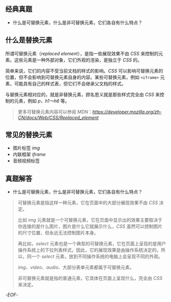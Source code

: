 
## 经典真题

- 什么是可替换元素，什么是非可替换元素，它们各自有什么特点？
## 什么是替换元素

所谓可替换元素（*replaced element*），是指一些展现效果不由 *CSS* 来控制的元素。这些元素是一种外部对象，它们外观的渲染，是独立于 *CSS* 的。

简单来说，它们的内容不受当前文档的样式的影响。*CSS* 可以影响可替换元素的位置，但不会影响到可替换元素自身的内容。某些可替换元素，例如 `<iframe>` 元素，可能具有自己的样式表，但它们不会继承父文档的样式。

与替换元素相对应的，就是非替换元素，顾名思义就是那些样式完全由 *CSS* 来控制的元素，例如 *p，h1～h6* 等。

> 更多可替换元素内容可以参阅 *MDN*：*https://developer.mozilla.org/zh-CN/docs/Web/CSS/Replaced_element*

## 常见的替换元素

- 图片标签 *img*
- 内联框架 *iframe*
- 音频视频标签
## 真题解答

- 什么是可替换元素，什么是非可替换元素，它们各自有什么特点？

>可替换元素是指这样一种元素，它在页面中的大部分展现效果不由 *CSS* 决定。
>
>比如 *img* 元素就是一个可替换元素，它在页面中显示出的效果主要取决于你连接的是什么图片，图片是什么它就展示什么，*CSS* 虽然可以控制图片的尺寸位置，但永远无法控制图片本身。
>
>再比如，*select* 元素也是一个典型的可替换元素，它在页面上呈现的是用户操作系统上的下拉列表样式，因此，它的展现效果是由操作系统决定的。所以，同一个 *select* 元素，放到不同操作系统的电脑上会呈现不同的外观。
>
>*img、video、audio*、大部分表单元素都属于可替换元素。
>
>非可替换元素就是指的普通元素，它具体在页面上呈现什么，完全由 *CSS* 来决定。

-*EOF*-

